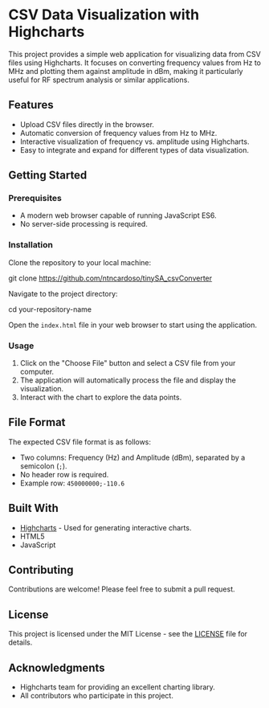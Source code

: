 # CSV Data Visualization with Highcharts

This project provides a simple web application for visualizing data from CSV files using Highcharts. It focuses on converting frequency values from Hz to MHz and plotting them against amplitude in dBm, making it particularly useful for RF spectrum analysis or similar applications.

## Features

- Upload CSV files directly in the browser.
- Automatic conversion of frequency values from Hz to MHz.
- Interactive visualization of frequency vs. amplitude using Highcharts.
- Easy to integrate and expand for different types of data visualization.

## Getting Started

### Prerequisites

- A modern web browser capable of running JavaScript ES6.
- No server-side processing is required.

### Installation

Clone the repository to your local machine:

git clone https://github.com/ntncardoso/tinySA_csvConverter

Navigate to the project directory:

cd your-repository-name

Open the `index.html` file in your web browser to start using the application.

### Usage

1. Click on the "Choose File" button and select a CSV file from your computer.
2. The application will automatically process the file and display the visualization.
3. Interact with the chart to explore the data points.

## File Format

The expected CSV file format is as follows:

- Two columns: Frequency (Hz) and Amplitude (dBm), separated by a semicolon (`;`).
- No header row is required.
- Example row: `450000000;-110.6`

## Built With

- [Highcharts](https://www.highcharts.com/) - Used for generating interactive charts.
- HTML5
- JavaScript

## Contributing

Contributions are welcome! Please feel free to submit a pull request.

## License

This project is licensed under the MIT License - see the [LICENSE](LICENSE) file for details.

## Acknowledgments

- Highcharts team for providing an excellent charting library.
- All contributors who participate in this project.
